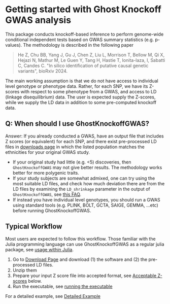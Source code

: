 
# Getting started with Ghost Knockoff GWAS analysis

This package conducts knockoff-based inference to perform genome-wide conditional independent tests based on GWAS summary statistics (e.g. p-values). The methodology is described in the following paper

> He Z, Chu BB, Yang J, Gu J, Chen Z, Liu L, Morrison T, Bellow M, Qi X, Hejazi N, Mathur M, Le Guen Y, Tang H, Hastie T, Ionita-laza, I, Sabatti C, Candes C. "In silico identification of putative causal genetic variants", bioRxiv 2024. 

The main working assumption is that we do not have access to individual level genotype or phenotype data. Rather, for each SNP, we have its Z-scores with respect to some phenotype from a GWAS, and access to LD (linkage disequilibrium) data. The user is expected supply the Z-scores, while we supply the LD data in addition to some pre-computed knockoff data.

## Q: When should I use GhostKnockoffGWAS?

Answer: If you already conducted a GWAS, have an output file that includes Z scores (or equivalent) for each SNP, and there exist pre-processed LD files in [downloads page](https://biona001.github.io/GhostKnockoffGWAS/dev/man/download/) in which the listed population matches the ethnicities for your original GWAS study.

+ If your original study had little (e.g. <5) discoveries, then `GhostKnockoffGWAS` may not give better results. The methodology works better for more polygenic traits. 
+ If your study subjects are somewhat admixed, one can try using the most suitable LD files, and check how much deviation there are from the LD files by examining the `LD_shrinkage` parameter in the output of `GhostKnockoffGWAS`, see [this FAQ](https://biona001.github.io/GhostKnockoffGWAS/dev/man/FAQ/#Is-the-result-is-trustworthy?).
+ If instead you have individual level genotypes, you should run a GWAS using standard tools (e.g. PLINK, BOLT, GCTA, SAIGE, GEMMA, ...etc) before running GhostKnockoffGWAS. 

## Typical Workflow

Most users are expected to follow this workflow. Those familiar with the Julia programming language can use GhostKnockoffGWAS as a regular julia package, see [usage within Julia](https://biona001.github.io/GhostKnockoffGWAS/dev/man/julia).

1. Go to [Download Page](https://biona001.github.io/GhostKnockoffGWAS/dev/man/download) and download (1) the software and (2) the pre-processed LD files.
3. Unzip them
4. Prepare your input Z score file into accepted format, see [Acceptable Z-scores](https://biona001.github.io/GhostKnockoffGWAS/dev/man/getting_started/#Acceptable-Z-scores-file-format) below. 
5. Run the executable, see [running the executable](https://biona001.github.io/GhostKnockoffGWAS/dev/man/getting_started/#Running-the-executable)

For a detailed example, see [Detailed Example](https://biona001.github.io/GhostKnockoffGWAS/dev/man/examples/)
